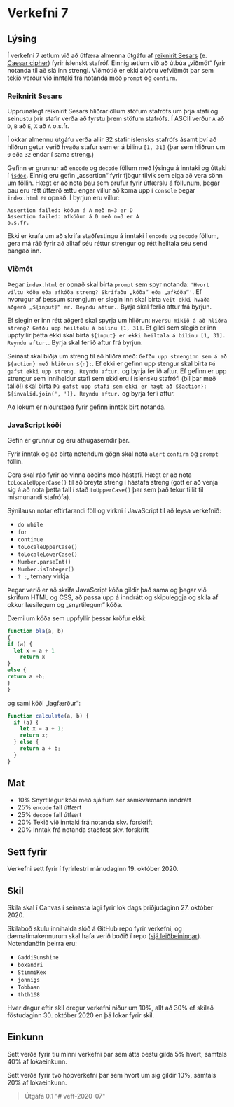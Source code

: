 # Verkefni 7

## Lýsing

Í verkefni 7 ætlum við að útfæra almenna útgáfu af [reiknirit Sesars](https://www.visindavefur.is/svar.php?id=5735) (e. [Caesar cipher](https://en.wikipedia.org/wiki/Caesar_cipher)) fyrir íslenskt stafróf. Einnig ætlum við að útbúa „viðmót“ fyrir notanda til að slá inn strengi. Viðmótið er ekki alvöru vefviðmót þar sem tekið verður við inntaki frá notanda með `prompt` og `confirm`.

### Reiknirit Sesars

Upprunalegt reiknirit Sesars hliðrar öllum stöfum stafrófs um þrjá stafi og seinustu þrír stafir verða að fyrstu þrem stöfum stafrófs. Í ASCII verður `A` að `D`, `B` að `E`, `X` að `A` o.s.fr.

Í okkar almennu útgáfu verða allir 32 stafir íslensks stafrófs ásamt því að hliðrun getur verið hvaða stafur sem er á bilinu `[1, 31]` (þar sem hliðrun um `0` eða `32` endar í sama streng.)

Gefinn er grunnur að `encode` og `decode` föllum með lýsingu á inntaki og úttaki í [`jsdoc`](https://jsdoc.app/). Einnig eru gefin „assertion“ fyrir fjögur tilvik sem eiga að vera sönn um föllin. Hægt er að nota þau sem prufur fyrir útfærslu á föllunum, þegar þau eru rétt útfærð ættu engar villur að koma upp í `console` þegar `index.html` er opnað. Í byrjun eru villur:

```text
Assertion failed: kóðun á A með n=3 er D
Assertion failed: afkóðun á D með n=3 er A
o.s.fr.
```

Ekki er krafa um að skrifa staðfestingu á inntaki í `encode` og `decode` föllum, gera má ráð fyrir að alltaf séu réttur strengur og rétt heiltala séu send þangað inn.

### Viðmót

Þegar `index.html` er opnað skal birta `prompt` sem spyr notanda: `'Hvort viltu kóða eða afkóða streng? Skrifaðu „kóða“ eða „afkóða“'`. Ef hvorugur af þessum strengjum er slegin inn skal birta `Veit ekki hvaða aðgerð „${input}“ er. Reyndu aftur.`. Byrja skal ferlið aftur frá byrjun.

Ef slegin er inn rétt aðgerð skal spyrja um hliðrun: `Hversu mikið á að hliðra streng? Gefðu upp heiltölu á bilinu [1, 31]`. Ef gildi sem slegið er inn uppfyllir þetta ekki skal birta `${input} er ekki heiltala á bilinu [1, 31]. Reyndu aftur.`. Byrja skal ferlið aftur frá byrjun.

Seinast skal biðja um streng til að hliðra með: `Gefðu upp strenginn sem á að ${action} með hliðrun ${n}:`. Ef ekki er gefinn upp stengur skal birta `Þú gafst ekki upp streng. Reyndu aftur.` og byrja ferlið aftur. Ef gefinn er upp strengur sem inniheldur stafi sem ekki eru í íslensku stafrófi (bil þar með talið!) skal birta `Þú gafst upp stafi sem ekki er hægt að ${action}: ${invalid.join(', ')}. Reyndu aftur.` og byrja ferli aftur.

Að lokum er niðurstaða fyrir gefinn inntök birt notanda.

### JavaScript kóði

Gefin er grunnur og eru athugasemdir þar.

Fyrir inntak og að birta notendum gögn skal nota `alert` `confirm` og `prompt` föllin.

Gera skal ráð fyrir að vinna aðeins með hástafi. Hægt er að nota `toLocaleUpperCase()` til að breyta streng í hástafa streng (gott er að venja sig á að nota þetta fall í stað `toUpperCase()` þar sem það tekur tillit til mismunandi stafrófa).

Sýnilausn notar eftirfarandi föll og virkni í JavaScript til að leysa verkefnið:

* `do while`
* `for`
* `continue`
* `toLocaleUpperCase()`
* `toLocaleLowerCase()`
* `Number.parseInt()`
* `Number.isInteger()`
* `? :`, ternary virkja

Þegar verið er að skrifa JavaScript kóða gildir það sama og þegar við skrifum HTML og CSS, að passa upp á inndrátt og skipuleggja og skila af okkur læsilegum og „snyrtilegum“ kóða.

Dæmi um kóða sem uppfyllir þessar kröfur ekki:

```javascript
function bla(a, b)
{
if (a) {
  let x = a + 1
    return x
}
else {
return a +b;
}
}
```

og sami kóði „lagfærður“:

```javascript
function calculate(a, b) {
  if (a) {
    let x = a + 1;
    return x;
  } else {
    return a + b;
  }
}
```

## Mat

* 10% Snyrtilegur kóði með sjálfum sér samkvæmann inndrátt
* 25% `encode` fall útfært
* 25% `decode` fall útfært
* 20% Tekið við inntaki frá notanda skv. forskrift
* 20% Inntak frá notanda staðfest skv. forskrift

## Sett fyrir

Verkefni sett fyrir í fyrirlestri mánudaginn 19. október 2020.

## Skil

Skila skal í Canvas í seinasta lagi fyrir lok dags þriðjudaginn 27. október 2020.

Skilaboð skulu innihalda slóð á GitHub repo fyrir verkefni, og dæmatímakennurum skal hafa verið boðið í repo ([sjá leiðbeiningar](https://docs.github.com/en/free-pro-team@latest/github/setting-up-and-managing-your-github-user-account/inviting-collaborators-to-a-personal-repository)). Notendanöfn þeirra eru:

* `GaddiSunshine`
* `boxandri`
* `StimmiKex`
* `jonnigs`
* `Tobbasn`
* `thth168`

Hver dagur eftir skil dregur verkefni niður um 10%, allt að 30% ef skilað föstudaginn 30. október 2020 en þá lokar fyrir skil.

## Einkunn

Sett verða fyrir tíu minni verkefni þar sem átta bestu gilda 5% hvert, samtals 40% af lokaeinkunn.

Sett verða fyrir tvö hópverkefni þar sem hvort um sig gildir 10%, samtals 20% af lokaeinkunn.

> Útgáfa 0.1
"# veff-2020-07" 
